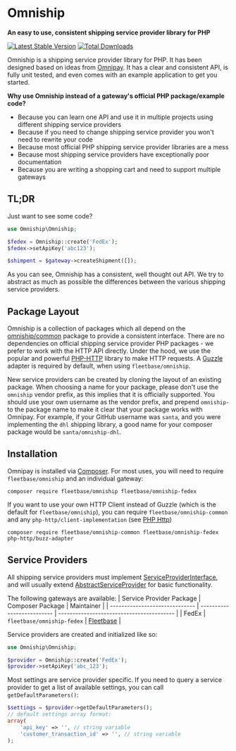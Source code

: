 # Omniship

**An easy to use, consistent shipping service provider library for PHP**

[![Latest Stable Version](https://poser.pugx.org/omniship/common/version)](https://packagist.org/packages/omniship/common)
[![Total Downloads](https://poser.pugx.org/omniship/common/d/total)](https://packagist.org/packages/omniship/common)

Omniship is a shipping service provider library for PHP. It has been designed based on
ideas from [Omnipay](https://omnipay.thephpleague.com/). It has a clear and consistent API,
is fully unit tested, and even comes with an example application to get you started.

**Why use Omniship instead of a gateway's official PHP package/example code?**

- Because you can learn one API and use it in multiple projects using different shipping service providers
- Because if you need to change shipping service provider you won't need to rewrite your code
- Because most official PHP shipping service provider libraries are a mess
- Because most shipping service providers have exceptionally poor documentation
- Because you are writing a shopping cart and need to support multiple gateways

## TL;DR

Just want to see some code?

```php
use Omniship\Omniship;

$fedex = Omniship::create('FedEx');
$fedex->setApiKey('abc123');

$shimpent = $gateway->createShipment([]);
```

As you can see, Omniship has a consistent, well thought out API. We try to abstract as much
as possible the differences between the various shipping service providers.

## Package Layout

Omniship is a collection of packages which all depend on the
[omniship/common](https://github.com/fleetbase/omniship-common) package to provide
a consistent interface. There are no dependencies on official shipping service provider PHP packages -
we prefer to work with the HTTP API directly. Under the hood, we use the popular and powerful
[PHP-HTTP](http://docs.php-http.org/en/latest/index.html) library to make HTTP requests.
A [Guzzle](http://guzzlephp.org/) adapter is required by default, when using `fleetbase/omniship`.

New service providers can be created by cloning the layout of an existing package. When choosing a
name for your package, please don't use the `omniship` vendor prefix, as this implies that
it is officially supported. You should use your own username as the vendor prefix, and prepend
`omniship-` to the package name to make it clear that your package works with Omnipay.
For example, if your GitHub username was `santa`, and you were implementing the `dhl`
shipping library, a good name for your composer package would be `santa/omniship-dhl`.

## Installation

Omnipay is installed via [Composer](https://getcomposer.org/).
For most uses, you will need to require `fleetbase/omniship` and an individual gateway:

```
composer require fleetbase/omniship fleetbase/omniship-fedex
```

If you want to use your own HTTP Client instead of Guzzle (which is the default for `fleetbase/omniship`),
you can require `fleetbase/omniship-common` and any `php-http/client-implementation` (see [PHP Http](http://docs.php-http.org/en/latest/clients.html))

```
composer require fleetbase/omniship-common fleetbase/omniship-fedex php-http/buzz-adapter
```

## Service Providers

All shipping service providers must implement [ServiceProviderInterface](https://github.com/fleetbase/omniship-common/blob/main/src/Common/ServiceProviderInterface.php), and will usually extend [AbstractServiceProvider](https://github.com/fleetbase/omniship-common/blob/main/src/Common/AbstractServiceProvider.php) for basic functionality.

The following gateways are available:
| Service Provider Package       | Composer Package           | Maintainer                                |
| ------------------------------ | -------------------------- | ----------------------------------------- |
| FedEx                          | `fleetbase/omniship-fedex` | [Fleetbase](https://github.com/fleetbase) |

Service providers are created and initialized like so:

```php
use Omniship\Omniship;

$provider = Omniship::create('FedEx');
$provider->setApiKey('abc_123');
```

Most settings are service provider specific. If you need to query a service provider to get a list
of available settings, you can call `getDefaultParameters()`:

```php
$settings = $provider->getDefaultParameters();
// default settings array format:
array(
    'api_key' => '', // string variable
    'customer_transaction_id' => '', // string variable
);
```